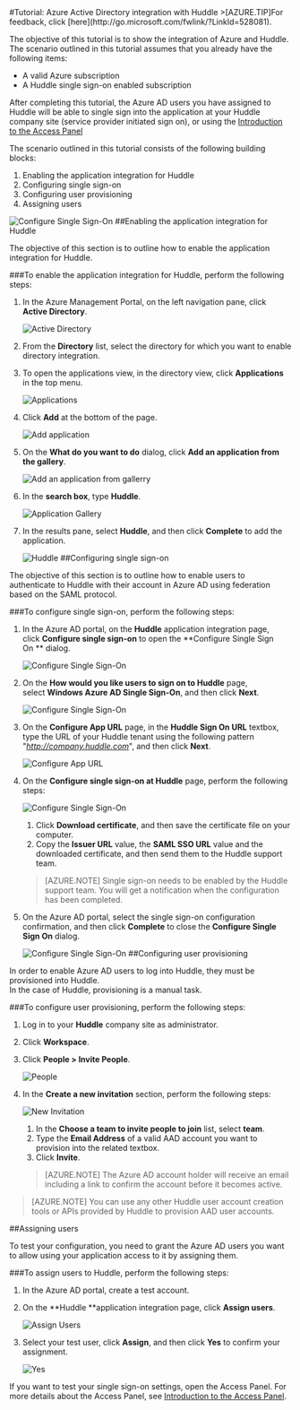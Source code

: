 <properties pageTitle="Tutorial: Azure Active Directory integration with Huddle | Windows Azure" description="Learn how to use Huddle with Azure Active Directory to enable single sign-on, automated provisioning, and more!." services="active-directory" authors="MarkusVi"  documentationCenter="na" manager="stevenpo"/>
<tags
	ms.service="active-directory"
	ms.date="08/01/2015"
	wacn.date=""/>
#Tutorial: Azure Active Directory integration with Huddle
>[AZURE.TIP]For feedback, click [here](http://go.microsoft.com/fwlink/?LinkId=528081).
  
The objective of this tutorial is to show the integration of Azure and Huddle.  
The scenario outlined in this tutorial assumes that you already have the following items:

-   A valid Azure subscription
-   A Huddle single sign-on enabled subscription
  
After completing this tutorial, the Azure AD users you have assigned to Huddle will be able to single sign into the application at your Huddle company site (service provider initiated sign on), or using the [Introduction to the Access Panel](https://msdn.microsoft.com/zh-cn/library/dn308586)
  
The scenario outlined in this tutorial consists of the following building blocks:

1.  Enabling the application integration for Huddle
2.  Configuring single sign-on
3.  Configuring user provisioning
4.  Assigning users

![Configure Single Sign-On](./media/active-directory-saas-huddle-tutorial/IC787830.png "Configure Single Sign-On")
##Enabling the application integration for Huddle
  
The objective of this section is to outline how to enable the application integration for Huddle.

###To enable the application integration for Huddle, perform the following steps:

1.  In the Azure Management Portal, on the left navigation pane, click **Active Directory**.

    ![Active Directory](./media/active-directory-saas-huddle-tutorial/IC700993.png "Active Directory")

2.  From the **Directory** list, select the directory for which you want to enable directory integration.

3.  To open the applications view, in the directory view, click **Applications** in the top menu.

    ![Applications](./media/active-directory-saas-huddle-tutorial/IC700994.png "Applications")

4.  Click **Add** at the bottom of the page.

    ![Add application](./media/active-directory-saas-huddle-tutorial/IC749321.png "Add application")

5.  On the **What do you want to do** dialog, click **Add an application from the gallery**.

    ![Add an application from gallerry](./media/active-directory-saas-huddle-tutorial/IC749322.png "Add an application from gallerry")

6.  In the **search box**, type **Huddle**.

    ![Application Gallery](./media/active-directory-saas-huddle-tutorial/IC787831.png "Application Gallery")

7.  In the results pane, select **Huddle**, and then click **Complete** to add the application.

    ![Huddle](./media/active-directory-saas-huddle-tutorial/IC787832.png "Huddle")
##Configuring single sign-on
  
The objective of this section is to outline how to enable users to authenticate to Huddle with their account in Azure AD using federation based on the SAML protocol.

###To configure single sign-on, perform the following steps:

1.  In the Azure AD portal, on the **Huddle** application integration page, click **Configure single sign-on** to open the **Configure Single Sign On ** dialog.

    ![Configure Single Sign-On](./media/active-directory-saas-huddle-tutorial/IC787833.png "Configure Single Sign-On")

2.  On the **How would you like users to sign on to Huddle** page, select **Windows Azure AD Single Sign-On**, and then click **Next**.

    ![Configure Single Sign-On](./media/active-directory-saas-huddle-tutorial/IC787834.png "Configure Single Sign-On")

3.  On the **Configure App URL** page, in the **Huddle Sign On URL** textbox, type the URL of your Huddle tenant using the following pattern "*http://company.huddle.com*", and then click **Next**.

    ![Configure App URL](./media/active-directory-saas-huddle-tutorial/IC787835.png "Configure App URL")

4.  On the **Configure single sign-on at Huddle** page, perform the following steps:

    ![Configure Single Sign-On](./media/active-directory-saas-huddle-tutorial/IC787836.png "Configure Single Sign-On")

    1.  Click **Download certificate**, and then save the certificate file on your computer.
    2.  Copy the **Issuer URL** value, the **SAML SSO URL** value and the downloaded certificate, and then send them to the Huddle support team.

    >[AZURE.NOTE] Single sign-on needs to be enabled by the Huddle support team.
    You will get a notification when the configuration has been completed.

5.  On the Azure AD portal, select the single sign-on configuration confirmation, and then click **Complete** to close the **Configure Single Sign On** dialog.

    ![Configure Single Sign-On](./media/active-directory-saas-huddle-tutorial/IC787837.png "Configure Single Sign-On")
##Configuring user provisioning
  
In order to enable Azure AD users to log into Huddle, they must be provisioned into Huddle.  
In the case of Huddle, provisioning is a manual task.

###To configure user provisioning, perform the following steps:

1.  Log in to your **Huddle** company site as administrator.

2.  Click **Workspace**.

3.  Click **People \> Invite People**.

    ![People](./media/active-directory-saas-huddle-tutorial/IC787838.png "People")

4.  In the **Create a new invitation** section, perform the following steps:

    ![New Invitation](./media/active-directory-saas-huddle-tutorial/IC787839.png "New Invitation")

    1.  In the **Choose a team to invite people to join** list, select **team**.
    2.  Type the **Email Address** of a valid AAD account you want to provision into the related textbox.
    3.  Click **Invite**.

    >[AZURE.NOTE] The Azure AD account holder will receive an email including a link to confirm the account before it becomes active.

>[AZURE.NOTE] You can use any other Huddle user account creation tools or APIs provided by Huddle to provision AAD user accounts.

##Assigning users
  
To test your configuration, you need to grant the Azure AD users you want to allow using your application access to it by assigning them.

###To assign users to Huddle, perform the following steps:

1.  In the Azure AD portal, create a test account.

2.  On the **Huddle **application integration page, click **Assign users**.

    ![Assign Users](./media/active-directory-saas-huddle-tutorial/IC787840.png "Assign Users")

3.  Select your test user, click **Assign**, and then click **Yes** to confirm your assignment.

    ![Yes](./media/active-directory-saas-huddle-tutorial/IC767830.png "Yes")
  
If you want to test your single sign-on settings, open the Access Panel. For more details about the Access Panel, see [Introduction to the Access Panel](https://msdn.microsoft.com/zh-cn/library/dn308586).